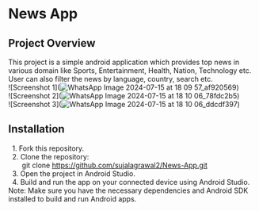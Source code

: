 # News App
## Project Overview
This project is a simple android application which provides top news in various domain like Sports, Entertainment, Health, Nation, Technology etc. 
User can also filter the news by language, country, search etc.<br>
![Screenshot 1](![WhatsApp Image 2024-07-15 at 18 09 57_af920569](https://github.com/user-attachments/assets/ae1c8199-019c-4473-ad0d-c54425ddffb6))<br>
![Screenshot 2](![WhatsApp Image 2024-07-15 at 18 10 06_78fdc2b5](https://github.com/user-attachments/assets/dd07e524-8946-42f7-b014-fce3ee9ad612))<br>
![Screenshot 3](![WhatsApp Image 2024-07-15 at 18 10 06_ddcdf397](https://github.com/user-attachments/assets/0d95bef3-d325-4640-b468-9f6e91b26c25))

## Installation
 &nbsp;&nbsp;1. Fork this repository.<br>
 &nbsp;&nbsp;2. Clone the repository:<br>
     &nbsp;&nbsp;&nbsp;&nbsp;&nbsp;&nbsp;&nbsp;git clone https://github.com/sujalagrawal2/News-App.git <br>
 &nbsp;&nbsp;3. Open the project in Android Studio.<br>
 &nbsp;&nbsp;4. Build and run the app on your connected device using Android Studio.<br>
Note: Make sure you have the necessary dependencies and Android SDK installed to build and run Android apps.

